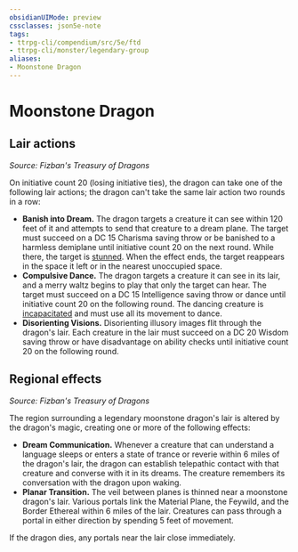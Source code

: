 ```yaml
---
obsidianUIMode: preview
cssclasses: json5e-note
tags:
- ttrpg-cli/compendium/src/5e/ftd
- ttrpg-cli/monster/legendary-group
aliases:
- Moonstone Dragon
---
```

# Moonstone Dragon

## Lair actions
_Source: Fizban's Treasury of Dragons_

On initiative count 20 (losing initiative ties), the dragon can take one of the following lair actions; the dragon can't take the same lair action two rounds in a row:

- **Banish into Dream.** The dragon targets a creature it can see within 120 feet of it and attempts to send that creature to a dream plane. The target must succeed on a DC 15 Charisma saving throw or be banished to a harmless demiplane until initiative count 20 on the next round. While there, the target is [stunned](Інструменти%20ДМ/CLI/rules/conditions.md#Stunned). When the effect ends, the target reappears in the space it left or in the nearest unoccupied space.  
- **Compulsive Dance.** The dragon targets a creature it can see in its lair, and a merry waltz begins to play that only the target can hear. The target must succeed on a DC 15 Intelligence saving throw or dance until initiative count 20 on the following round. The dancing creature is [incapacitated](Інструменти%20ДМ/CLI/rules/conditions.md#Incapacitated) and must use all its movement to dance.  
- **Disorienting Visions.** Disorienting illusory images flit through the dragon's lair. Each creature in the lair must succeed on a DC 20 Wisdom saving throw or have disadvantage on ability checks until initiative count 20 on the following round.  

## Regional effects
_Source: Fizban's Treasury of Dragons_

The region surrounding a legendary moonstone dragon's lair is altered by the dragon's magic, creating one or more of the following effects:

- **Dream Communication.** Whenever a creature that can understand a language sleeps or enters a state of trance or reverie within 6 miles of the dragon's lair, the dragon can establish telepathic contact with that creature and converse with it in its dreams. The creature remembers its conversation with the dragon upon waking.  
- **Planar Transition.** The veil between planes is thinned near a moonstone dragon's lair. Various portals link the Material Plane, the Feywild, and the Border Ethereal within 6 miles of the lair. Creatures can pass through a portal in either direction by spending 5 feet of movement.  

If the dragon dies, any portals near the lair close immediately.